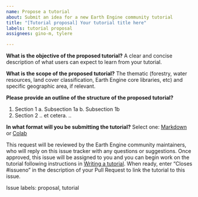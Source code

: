 ```yaml
---
name: Propose a tutorial
about: Submit an idea for a new Earth Engine community tutorial
title: "[Tutorial proposal] Your tutorial title here"
labels: tutorial proposal
assignees: gino-m, tylere

---
```


**What is the objective of the proposed tutorial?**
A clear and concise description of what users can expect to learn from your tutorial.

**What is the scope of the proposed tutorial?**
The thematic (forestry, water resources, land cover classification, Earth Engine core libraries, etc) and specific geographic area, if relevant.

**Please provide an outline of the structure of the proposed tutorial?**
1. Section 1
  a. Subsection 1a
  b. Subsection 1b
2. Section 2
  .. et cetera. ..

**In what format will you be submitting the tutorial?**
Select one: [Markdown](https://guides.github.com/features/mastering-markdown/) or [Colab](https://research.google.com/colaboratory/faq.html)

This request will be reviewed by the Earth Engine community maintainers, who will reply on this issue tracker with any questions or suggestions. Once approved, this issue will be assigned to you and you can begin work on the tutorial following instructions in [Writing a tutorial](https://developers.google.com/earth-engine/tutorials/community/write). When ready, enter “Closes #issueno” in the description of your Pull Request to link the tutorial to this issue.

Issue labels:
proposal, tutorial
